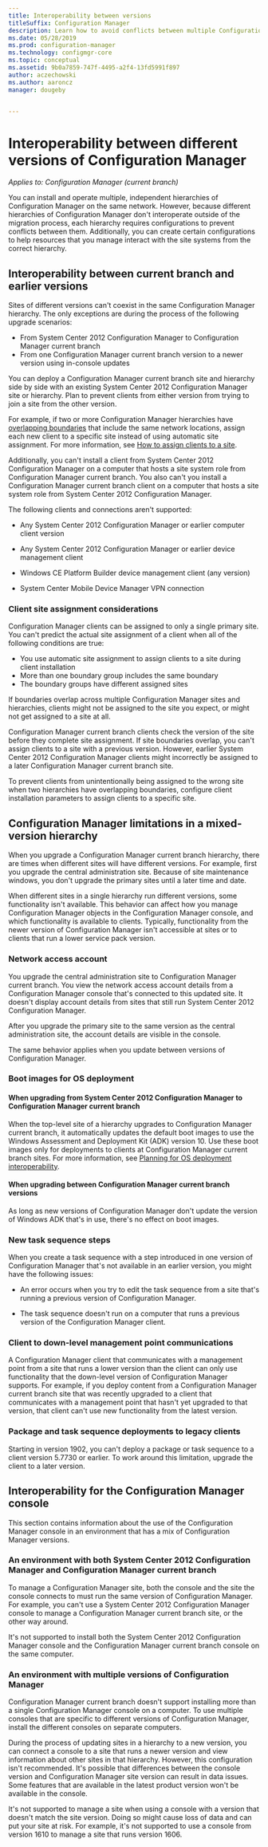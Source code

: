 ```yaml
---
title: Interoperability between versions
titleSuffix: Configuration Manager
description: Learn how to avoid conflicts between multiple Configuration Manager hierarchies on the same network.
ms.date: 05/28/2019
ms.prod: configuration-manager
ms.technology: configmgr-core
ms.topic: conceptual
ms.assetid: 9b0a7859-747f-4495-a2f4-13fd5991f897
author: aczechowski
ms.author: aaroncz
manager: dougeby


---
```


# Interoperability between different versions of Configuration Manager

*Applies to: Configuration Manager (current branch)*

You can install and operate multiple, independent hierarchies of Configuration Manager on the same network. However, because different hierarchies of Configuration Manager don't interoperate outside of the migration process, each hierarchy requires configurations to prevent conflicts between them. Additionally, you can create certain configurations to help resources that you manage interact with the site systems from the correct hierarchy.  

## <a name="BKMK_SupConfigInterop"></a> Interoperability between current branch and earlier versions  

Sites of different versions can't coexist in the same Configuration Manager hierarchy. The only exceptions are during the process of the following upgrade scenarios:

- From System Center 2012 Configuration Manager to Configuration Manager current branch
- From one Configuration Manager current branch version to a newer version using in-console updates

You can deploy a Configuration Manager current branch site and hierarchy side by side with an existing System Center 2012 Configuration Manager site or hierarchy. Plan to prevent clients from either version from trying to join a site from the other version.

For example, if two or more Configuration Manager hierarchies have [overlapping boundaries](/sccm/core/servers/deploy/configure/boundary-groups#overlapping-boundaries) that include the same network locations, assign each new client to a specific site instead of using automatic site assignment. For more information, see [How to assign clients to a site](/sccm/core/clients/deploy/assign-clients-to-a-site).  

Additionally, you can't install a client from System Center 2012 Configuration Manager on a computer that hosts a site system role from Configuration Manager current branch. You also can't you install a Configuration Manager current branch client on a computer that hosts a site system role from System Center 2012 Configuration Manager.  

The following clients and connections aren't supported:  

- Any System Center 2012 Configuration Manager or earlier computer client version  

- Any System Center 2012 Configuration Manager or earlier device management client  

- Windows CE Platform Builder device management client (any version)  

- System Center Mobile Device Manager VPN connection  

### <a name="BKMK_SupConfigSiteAssignment"></a> Client site assignment considerations  

Configuration Manager clients can be assigned to only a single primary site. You can't predict the actual site assignment of a client when all of the following conditions are true:

- You use automatic site assignment to assign clients to a site during client installation
- More than one boundary group includes the same boundary
- The boundary groups have different assigned sites

If boundaries overlap across multiple Configuration Manager sites and hierarchies, clients might not be assigned to the site you expect, or might not get assigned to a site at all.  

Configuration Manager current branch clients check the version of the site before they complete site assignment. If site boundaries overlap, you can't assign clients to a site with a previous version. However, earlier System Center 2012 Configuration Manager clients might incorrectly be assigned to a later Configuration Manager current branch site.  

To prevent clients from unintentionally being assigned to the wrong site when two hierarchies have overlapping boundaries, configure client installation parameters to assign clients to a specific site.  

## <a name="bkmk_mixed"></a> Configuration Manager limitations in a mixed-version hierarchy  

When you upgrade a Configuration Manager current branch hierarchy, there are times when different sites will have different versions. For example, first you upgrade the central administration site. Because of site maintenance windows, you don't upgrade the primary sites until a later time and date.  

When different sites in a single hierarchy run different versions, some functionality isn't available. This behavior can affect how you manage Configuration Manager objects in the Configuration Manager console, and which functionality is available to clients. Typically, functionality from the newer version of Configuration Manager isn't accessible at sites or to clients that run a lower service pack version.  

### Network access account

You upgrade the central administration site to Configuration Manager current branch. You view the network access account details from a Configuration Manager console that's connected to this updated site. It doesn't display account details from sites that still run System Center 2012 Configuration Manager.

After you upgrade the primary site to the same version as the central administration site, the account details are visible in the console.

The same behavior applies when you update between versions of Configuration Manager.

### Boot images for OS deployment

#### When upgrading from System Center 2012 Configuration Manager to Configuration Manager current branch

When the top-level site of a hierarchy upgrades to Configuration Manager current branch, it automatically updates the default boot images to use the Windows Assessment and Deployment Kit (ADK) version 10. Use these boot images only for deployments to clients at Configuration Manager current branch sites. For more information, see [Planning for OS deployment interoperability](/sccm/osd/plan-design/planning-for-operating-system-deployment-interoperability).

#### When upgrading between Configuration Manager current branch versions

As long as new versions of Configuration Manager don't update the version of Windows ADK that's in use, there's no effect on boot images.

### New task sequence steps

When you create a task sequence with a step introduced in one version of Configuration Manager that's not available in an earlier version, you might have the following issues:

- An error occurs when you try to edit the task sequence from a site that's running a previous version of Configuration Manager.

- The task sequence doesn't run on a computer that runs a previous version of the Configuration Manager client.

### Client to down-level management point communications

A Configuration Manager client that communicates with a management point from a site that runs a lower version than the client can only use functionality that the down-level version of Configuration Manager supports. For example, if you deploy content from a Configuration Manager current branch site that was recently upgraded to a client that communicates with a management point that hasn't yet upgraded to that version, that client can't use new functionality from the latest version.

### Package and task sequence deployments to legacy clients

<!-- SCCMDocs-pr issue #3493 -->

Starting in version 1902, you can't deploy a package or task sequence to a client version 5.7730 or earlier. To work around this limitation, upgrade the client to a later version.


## <a name="BKMK_ConsoleInterop"></a> Interoperability for the Configuration Manager console  

This section contains information about the use of the Configuration Manager console in an environment that has a mix of Configuration Manager versions.  

### An environment with both System Center 2012 Configuration Manager and Configuration Manager current branch

To manage a Configuration Manager site, both the console and the site the console connects to must run the same version of Configuration Manager. For example, you can't use a System Center 2012 Configuration Manager console to manage a Configuration Manager current branch site, or the other way around.

It's not supported to install both the System Center 2012 Configuration Manager console and the Configuration Manager current branch console on the same computer.

### An environment with multiple versions of Configuration Manager

Configuration Manager current branch doesn't support installing more than a single Configuration Manager console on a computer. To use multiple consoles that are specific to different versions of Configuration Manager, install the different consoles on separate computers.

During the process of updating sites in a hierarchy to a new version, you can connect a console to a site that runs a newer version and view information about other sites in that hierarchy. However, this configuration isn't recommended. It's possible that differences between the console version and Configuration Manager site version can result in data issues. Some features that are available in the latest product version won't be available in the console.

It's not supported to manage a site when using a console with a version that doesn't match the site version. Doing so might cause loss of data and can put your site at risk. For example, it's not supported to use a console from version 1610 to manage a site that runs version 1606.
